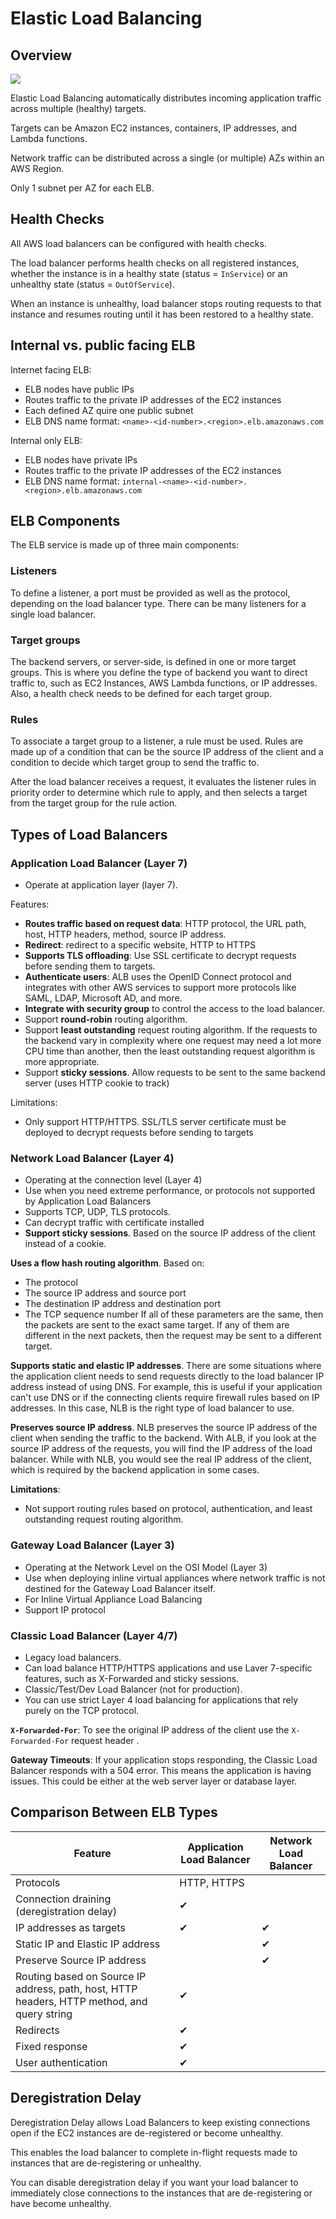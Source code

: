 # Elastic Load Balancing

## Overview

![](https://media.amazonwebservices.com/blog/2014/elb_instances_1.png)

Elastic Load Balancing automatically distributes incoming application traffic across multiple (healthy) targets.

Targets can be Amazon EC2 instances, containers, IP addresses, and Lambda functions.

Network traffic can be distributed across a single (or multiple) AZs within an AWS Region.

Only 1 subnet per AZ for each ELB.


## Health Checks

All AWS load balancers can be configured with health checks.

The load balancer performs health checks on all registered instances, whether the instance is in a healthy state (status = `InService`) or an unhealthy state (status = `OutOfService`).

When an instance is unhealthy, load balancer stops routing requests to that instance and resumes routing until it has been restored to a healthy state.


## Internal vs. public facing ELB

Internet facing ELB:
- ELB nodes have public IPs
- Routes traffic to the private IP addresses of the EC2 instances
- Each defined AZ quire one public subnet
- ELB DNS name format: `<name>-<id-number>.<region>.elb.amazonaws.com`

Internal only ELB:
- ELB nodes have private IPs
- Routes traffic to the private IP addresses of the EC2 instances
- ELB DNS name format: `internal-<name>-<id-number>.<region>.elb.amazonaws.com`


## ELB Components

The ELB service is made up of three main components:

### Listeners

To define a listener, a port must be provided as well as the protocol, depending on the load balancer type. There can be many listeners for a single load balancer.

### Target groups

The backend servers, or server-side, is defined in one or more target groups. This is where you define the type of backend you want to direct traffic to, such as EC2 Instances, AWS Lambda functions, or IP addresses. Also, a health check needs to be defined for each target group.

### Rules

To associate a target group to a listener, a rule must be used. Rules are made up of a condition that can be the source IP address of the client and a condition to decide which target group to send the traffic to.

After the load balancer receives a request, it evaluates the listener rules in priority order to determine which rule to apply, and then selects a target from the target group for the rule action.


## Types of Load Balancers

### Application Load Balancer (Layer 7)

- Operate at application layer (layer 7).

Features:
- **Routes traffic based on request data**: HTTP protocol, the URL path, host, HTTP headers, method, source IP address.
- **Redirect**: redirect to a specific website, HTTP to HTTPS
- **Supports TLS offloading**: Use SSL certificate to decrypt requests before sending them to targets.
- **Authenticate users**: ALB uses the OpenID Connect protocol and integrates with other AWS services to support more protocols like SAML, LDAP, Microsoft AD, and more.
- **Integrate with security group** to control the access to the load balancer.
- Support **round-robin** routing algorithm.
- Support **least outstanding** request routing algorithm. If the requests to the backend vary in complexity where one request may need a lot more CPU time than another, then the least outstanding request algorithm is more appropriate.
- Support **sticky sessions**. Allow requests to be sent to the same backend server (uses HTTP cookie to track)

Limitations:
- Only support HTTP/HTTPS. SSL/TLS server certificate must be deployed to decrypt requests before sending to targets


### Network Load Balancer (Layer 4)

- Operating at the connection level (Layer 4)
- Use when you need extreme performance, or protocols not supported by Application Load Balancers
- Supports TCP, UDP, TLS protocols.
- Can decrypt traffic with certificate installed
- **Support sticky sessions**. Based on the source IP address of the client instead of a cookie.

**Uses a flow hash routing algorithm**. Based on:
- The protocol
- The source IP address and source port
- The destination IP address and destination port
- The TCP sequence number
If all of these parameters are the same, then the packets are sent to the exact same target. If any of them are different in the next packets, then the request may be sent to a different target.

**Supports static and elastic IP addresses**. There are some situations where the application client needs to send requests directly to the load balancer IP address instead of using DNS. For example, this is useful if your application can't use DNS or if the connecting clients require firewall rules based on IP addresses. In this case, NLB is the right type of load balancer to use.

**Preserves source IP address**. NLB preserves the source IP address of the client when sending the traffic to the backend. With ALB, if you look at the source IP address of the requests, you will find the IP address of the load balancer. While with NLB, you would see the real IP address of the client, which is required by the backend application in some cases. 

**Limitations**:
- Not support routing rules based on protocol, authentication, and least outstanding request routing algorithm.


### Gateway Load Balancer (Layer 3)

- Operating at the Network Level on the OSI Model (Layer 3)
- Use when deploying inline virtual appliances where network traffic is not destined for the Gateway Load Balancer itself.
- For Inline Virtual Appliance Load Balancing
- Support IP protocol


### Classic Load Balancer (Layer 4/7)

- Legacy load balancers.
- Can load balance HTTP/HTTPS applications and use Laver 7-specific features, such as X-Forwarded and sticky sessions.
- Classic/Test/Dev Load Balancer (not for production).
- You can use strict Layer 4 load balancing for applications that rely purely on the TCP protocol.

**`X-Forwarded-For`**: To see the original IP address of the client use the `X-Forwarded-For` request header .

**Gateway Timeouts**: If your application stops responding, the Classic Load Balancer responds with a 504 error.
This means the application is having issues. This could be either at the web server layer or database layer.


## Comparison Between ELB Types

| Feature | Application Load Balancer | Network Load Balancer |
|---|---|---|
| Protocols | HTTP, HTTPS |  |
| Connection draining (deregistration delay) | ✔ |  |
| IP addresses as targets | ✔ | ✔ |
| Static IP and Elastic IP address |  | ✔ |
| Preserve Source IP address |  | ✔ |
| Routing based on Source IP address, path, host, HTTP headers, HTTP method, and query string | ✔ |  |
| Redirects | ✔ |  |
| Fixed response | ✔ |  |
| User authentication | ✔ |  |


## Deregistration Delay

Deregistration Delay allows Load Balancers to keep existing connections open if the EC2 instances are de-registered or become unhealthy.

This enables the load balancer to complete in-flight requests made to instances that are de-registering or unhealthy.

You can disable deregistration delay if you want your load balancer to immediately close
connections to the instances that are de-registering or have become unhealthy.
